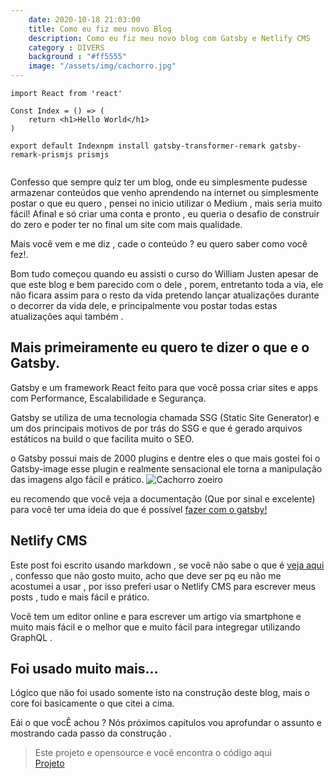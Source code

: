 ```yaml
---
    date: 2020-10-18 21:03:00
    title: Como eu fiz meu novo Blog
    description: Como eu fiz meu novo blog com Gatsby e Netlify CMS
    category : DIVERS
    background : "#ff5555"
    image: "/assets/img/cachorro.jpg"
---
```


````
import React from 'react'

Const Index = () => (
    return <h1>Hello World</h1>
)

export default Indexnpm install gatsby-transformer-remark gatsby-remark-prismjs prismjs


````


Confesso que sempre quiz ter um blog, onde eu simplesmente pudesse armazenar conteúdos
que venho aprendendo na internet ou simplesmente postar o que eu quero , pensei no
inicio utilizar o Medium , mais seria muito fácil! Afinal e só criar uma conta e pronto
, eu queria o desafio de construir do zero e poder ter no final um site com mais 
qualidade.

Mais você vem e me diz , cade o conteúdo ? eu quero saber como você fez!.

Bom tudo começou quando eu assisti o curso do William Justen apesar de que este 
blog e bem parecido com o dele , porem, entretanto toda a via, ele não ficara assim
para o resto da vida pretendo lançar atualizações durante o decorrer da vida dele,
e principalmente vou postar todas estas atualizações aqui também . 

## Mais primeiramente eu quero te dizer o que e o Gatsby. 

Gatsby e um framework React feito para que você possa criar sites e apps com Performance, 
Escalabilidade e Segurança.

Gatsby  se utiliza de uma tecnologia chamada SSG (Static Site Generator) e um dos 
principais motivos de por trás do SSG e que é gerado arquivos estáticos na build 
o que facilita muito o SEO.

o Gatsby possui mais de 2000 plugins e dentre eles o que mais gostei foi o Gatsby-image 
esse plugin e realmente sensacional ele torna a manipulação das imagens algo fácil e prático. 
![Cachorro zoeiro](/assets/img/cachorro.jpeg)

eu recomendo que você veja a documentação (Que por sinal e excelente) para
você ter uma ideia do que é possível [fazer com o gatsby!](https://www.gatsbyjs.com/docs/)

## Netlify CMS 

Este post foi escrito usando markdown , se você não sabe o que é [veja aqui](https://daringfireball.net/projects/markdown/basics) , confesso que não gosto muito, acho que deve ser pq eu
não me acostumei a usar , por isso preferi usar o Netlify CMS para escrever meus 
posts , tudo e mais fácil e prático. 

Você tem um editor online e para escrever um artigo via smartphone e muito mais
fácil e o melhor que e muito fácil para integregar utilizando GraphQL . 

## Foi usado muito mais... 

Lógico que não foi usado somente isto na construção deste blog, mais o core foi
basicamente o que citei a cima. 

Eái o que vocÊ achou ? Nós próximos capitulos vou aprofundar o assunto e mostrando
cada passo da construção . 

> Este projeto e opensource e você encontra o código aqui     
> [Projeto](https://github.com/fidsouza/my-new-website)